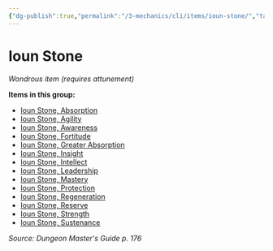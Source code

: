 ```yaml
---
{"dg-publish":true,"permalink":"/3-mechanics/cli/items/ioun-stone/","tags":["ttrpg-cli/compendium/src/5e/dmg","ttrpg-cli/item/attunement/required","ttrpg-cli/item/rarity/varies"]}
---
```


# Ioun Stone
*Wondrous item (requires attunement)*  



**Items in this group:**

- [Ioun Stone, Absorption](3-Mechanics/CLI/items/ioun-stone-absorption.md)
- [Ioun Stone, Agility](3-Mechanics/CLI/items/ioun-stone-agility.md)
- [Ioun Stone, Awareness](3-Mechanics/CLI/items/ioun-stone-awareness.md)
- [Ioun Stone, Fortitude](3-Mechanics/CLI/items/ioun-stone-fortitude.md)
- [Ioun Stone, Greater Absorption](3-Mechanics/CLI/items/ioun-stone-greater-absorption.md)
- [Ioun Stone, Insight](3-Mechanics/CLI/items/ioun-stone-insight.md)
- [Ioun Stone, Intellect](3-Mechanics/CLI/items/ioun-stone-intellect.md)
- [Ioun Stone, Leadership](3-Mechanics/CLI/items/ioun-stone-leadership.md)
- [Ioun Stone, Mastery](3-Mechanics/CLI/items/ioun-stone-mastery.md)
- [Ioun Stone, Protection](3-Mechanics/CLI/items/ioun-stone-protection.md)
- [Ioun Stone, Regeneration](3-Mechanics/CLI/items/ioun-stone-regeneration.md)
- [Ioun Stone, Reserve](3-Mechanics/CLI/items/ioun-stone-reserve.md)
- [Ioun Stone, Strength](3-Mechanics/CLI/items/ioun-stone-strength.md)
- [Ioun Stone, Sustenance](3-Mechanics/CLI/items/ioun-stone-sustenance.md)

*Source: Dungeon Master's Guide p. 176*